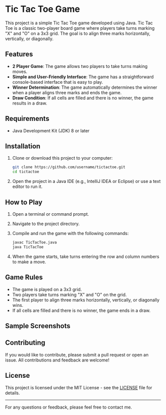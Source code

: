 # Tic Tac Toe Game

This project is a simple Tic Tac Toe game developed using Java. Tic Tac Toe is a classic two-player board game where players take turns marking "X" and "O" on a 3x3 grid. The goal is to align three marks horizontally, vertically, or diagonally.

## Features

- **2 Player Game**: The game allows two players to take turns making moves.
- **Simple and User-Friendly Interface**: The game has a straightforward console-based interface that is easy to play.
- **Winner Determination**: The game automatically determines the winner when a player aligns three marks and ends the game.
- **Draw Condition**: If all cells are filled and there is no winner, the game results in a draw.

## Requirements

- Java Development Kit (JDK) 8 or later

## Installation

1. Clone or download this project to your computer:

    ```bash
    git clone https://github.com/username/tictactoe.git
    cd tictactoe
    ```

2. Open the project in a Java IDE (e.g., IntelliJ IDEA or Eclipse) or use a text editor to run it.

## How to Play

1. Open a terminal or command prompt.
2. Navigate to the project directory.
3. Compile and run the game with the following commands:

    ```bash
    javac TicTacToe.java
    java TicTacToe
    ```

4. When the game starts, take turns entering the row and column numbers to make a move.

## Game Rules

- The game is played on a 3x3 grid.
- Two players take turns marking "X" and "O" on the grid.
- The first player to align three marks horizontally, vertically, or diagonally wins.
- If all cells are filled and there is no winner, the game ends in a draw.

## Sample Screenshots


## Contributing

If you would like to contribute, please submit a pull request or open an issue. All contributions and feedback are welcome!

## License

This project is licensed under the MIT License - see the [LICENSE](LICENSE) file for details.

---

For any questions or feedback, please feel free to contact me.
